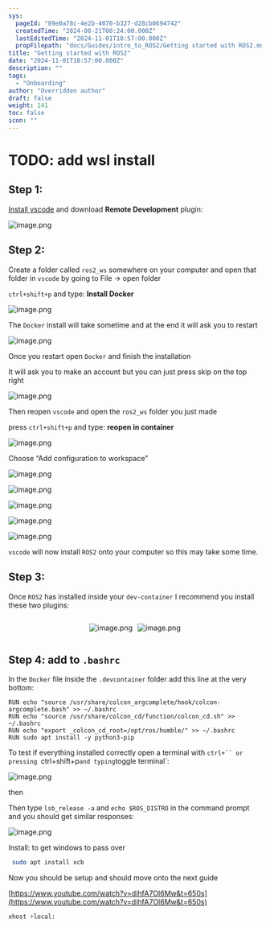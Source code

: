 ```yaml
---
sys:
  pageId: "89e0a78c-4e2b-4070-b327-d28cb0694742"
  createdTime: "2024-08-21T00:24:00.000Z"
  lastEditedTime: "2024-11-01T18:57:00.000Z"
  propFilepath: "docs/Guides/intro_to_ROS2/Getting started with ROS2.md"
title: "Getting started with ROS2"
date: "2024-11-01T18:57:00.000Z"
description: ""
tags:
  - "Onboarding"
author: "Overridden author"
draft: false
weight: 141
toc: false
icon: ""
---
```


# TODO: add wsl install

## Step 1:

[Install vscode](https://code.visualstudio.com/download) and download **Remote Development** plugin:

![image.png](https://prod-files-secure.s3.us-west-2.amazonaws.com/d518164a-d88e-44d1-a4ee-3adb3bd8bce0/efb52993-1881-4a40-b95e-6f020334f022/image.png?X-Amz-Algorithm=AWS4-HMAC-SHA256&X-Amz-Content-Sha256=UNSIGNED-PAYLOAD&X-Amz-Credential=ASIAZI2LB4667UDZE3VO%2F20250331%2Fus-west-2%2Fs3%2Faws4_request&X-Amz-Date=20250331T140838Z&X-Amz-Expires=3600&X-Amz-Security-Token=IQoJb3JpZ2luX2VjED0aCXVzLXdlc3QtMiJIMEYCIQD71DDUdOZs%2BImv%2FSXi8c7YZMTc1ALcTf%2FnrRmxnixL6QIhAPMrIoheVv9386coGZRf3mN3hBdgtbs%2FkZL6y786cxUKKogECKb%2F%2F%2F%2F%2F%2F%2F%2F%2F%2FwEQABoMNjM3NDIzMTgzODA1Igxv0M3L0x2TqtkI0vkq3ANX4rIsd%2B4x2LlhPzMqnG0MK17R9Fq23NdoSYQYOv%2B7zrAwzuUX7ixVukejmDcQKoXJxnfYo3RWMV1%2FFQ3%2FAfljDPvNVcW%2BsECxKhyL5aFdqNJojcAq2zih0mdzIS8LrrgtsyNguri%2FtJPmcz0mOIYCsIH%2BOf%2FQqaTWol1KFNCm1W5vsmEeipd1mYlj4Y5GrAXFjgfrtfuOlOYQQFNojt5YF%2FXCqFYjLXjxgggQStw4jLofuEwMpz%2FNtMHlSz3RbfMZx7MrwPPlFw1ZfXeOkkIFxX2hYd4L7D2Uz07Az5nFoRYe4OEaBLCCxDUSWLXWEs6KvrdSTzQHJPEGl86eX0%2FV9NiisbsT4Q8%2F5Qjc4EHUdDqbAogFLPICmPL2VC0hed5f2Gbvtl4Q%2FAuHr3HkZI5Ood3WeZTaM49QclMxuHH4MNmKwn0k6IsZiFv5%2FgfIVRWbFsosawfNjOa9%2FF%2FDlwTWAhCTDloYeS4T7SqKh5b8se0FMYxOrojjhkCfxXssLRaaUKrZybs9i4pa0UfCJo6bGftiWt2AwJLTKGZWitSHD0uXQIiap9OT45bMLRibHZPB56ac6%2BHCQc7NOwKvnQ8d28YC7PvT9ahOpqtYGi%2FigvclqLl0gS4EbSp%2BZjD2oaq%2FBjqkAecG6dXahuvpLq5g8fv2U8YSbgMTySVix7PyIfx%2FoXfN3ozeRsajAerLr%2FWEWi35FiErMaf9dVhOPptaS60di%2Fg2S1SG2Z%2FQUqMJa5a%2FW7ZMPNXS0h4RL1SbAT0ux8ByZpKJYt2%2Boj%2FW83tfjeXj4X3tu5nKDNDaWdq9h21qG5mRNdCVkKKkIGXteJ%2BdUjsJ6d6hLcu89kKga5JoHoLb9CfmdxXd&X-Amz-Signature=90dcf28988aadd8ab1ccded5638bc7365207506de2bc087783fdeb130268a2c1&X-Amz-SignedHeaders=host&x-id=GetObject)

## Step 2:

Create a folder called `ros2_ws` somewhere on your computer and open that folder in `vscode` by going to File → open folder 

`ctrl+shift+p` and type: **Install Docker**

![image.png](https://prod-files-secure.s3.us-west-2.amazonaws.com/d518164a-d88e-44d1-a4ee-3adb3bd8bce0/2269dc0e-1cd5-47ff-bceb-c04ad9b2eab0/image.png?X-Amz-Algorithm=AWS4-HMAC-SHA256&X-Amz-Content-Sha256=UNSIGNED-PAYLOAD&X-Amz-Credential=ASIAZI2LB4667UDZE3VO%2F20250331%2Fus-west-2%2Fs3%2Faws4_request&X-Amz-Date=20250331T140838Z&X-Amz-Expires=3600&X-Amz-Security-Token=IQoJb3JpZ2luX2VjED0aCXVzLXdlc3QtMiJIMEYCIQD71DDUdOZs%2BImv%2FSXi8c7YZMTc1ALcTf%2FnrRmxnixL6QIhAPMrIoheVv9386coGZRf3mN3hBdgtbs%2FkZL6y786cxUKKogECKb%2F%2F%2F%2F%2F%2F%2F%2F%2F%2FwEQABoMNjM3NDIzMTgzODA1Igxv0M3L0x2TqtkI0vkq3ANX4rIsd%2B4x2LlhPzMqnG0MK17R9Fq23NdoSYQYOv%2B7zrAwzuUX7ixVukejmDcQKoXJxnfYo3RWMV1%2FFQ3%2FAfljDPvNVcW%2BsECxKhyL5aFdqNJojcAq2zih0mdzIS8LrrgtsyNguri%2FtJPmcz0mOIYCsIH%2BOf%2FQqaTWol1KFNCm1W5vsmEeipd1mYlj4Y5GrAXFjgfrtfuOlOYQQFNojt5YF%2FXCqFYjLXjxgggQStw4jLofuEwMpz%2FNtMHlSz3RbfMZx7MrwPPlFw1ZfXeOkkIFxX2hYd4L7D2Uz07Az5nFoRYe4OEaBLCCxDUSWLXWEs6KvrdSTzQHJPEGl86eX0%2FV9NiisbsT4Q8%2F5Qjc4EHUdDqbAogFLPICmPL2VC0hed5f2Gbvtl4Q%2FAuHr3HkZI5Ood3WeZTaM49QclMxuHH4MNmKwn0k6IsZiFv5%2FgfIVRWbFsosawfNjOa9%2FF%2FDlwTWAhCTDloYeS4T7SqKh5b8se0FMYxOrojjhkCfxXssLRaaUKrZybs9i4pa0UfCJo6bGftiWt2AwJLTKGZWitSHD0uXQIiap9OT45bMLRibHZPB56ac6%2BHCQc7NOwKvnQ8d28YC7PvT9ahOpqtYGi%2FigvclqLl0gS4EbSp%2BZjD2oaq%2FBjqkAecG6dXahuvpLq5g8fv2U8YSbgMTySVix7PyIfx%2FoXfN3ozeRsajAerLr%2FWEWi35FiErMaf9dVhOPptaS60di%2Fg2S1SG2Z%2FQUqMJa5a%2FW7ZMPNXS0h4RL1SbAT0ux8ByZpKJYt2%2Boj%2FW83tfjeXj4X3tu5nKDNDaWdq9h21qG5mRNdCVkKKkIGXteJ%2BdUjsJ6d6hLcu89kKga5JoHoLb9CfmdxXd&X-Amz-Signature=e9a27b25032740546f1ca2228a676b7e39dc40faf4fa085347c5e7d94758087d&X-Amz-SignedHeaders=host&x-id=GetObject)

The `Docker` install will take sometime and at the end it will ask you to restart

![image.png](https://prod-files-secure.s3.us-west-2.amazonaws.com/d518164a-d88e-44d1-a4ee-3adb3bd8bce0/ed233f78-be33-4b1f-b89c-9c346c0e961e/image.png?X-Amz-Algorithm=AWS4-HMAC-SHA256&X-Amz-Content-Sha256=UNSIGNED-PAYLOAD&X-Amz-Credential=ASIAZI2LB4667UDZE3VO%2F20250331%2Fus-west-2%2Fs3%2Faws4_request&X-Amz-Date=20250331T140838Z&X-Amz-Expires=3600&X-Amz-Security-Token=IQoJb3JpZ2luX2VjED0aCXVzLXdlc3QtMiJIMEYCIQD71DDUdOZs%2BImv%2FSXi8c7YZMTc1ALcTf%2FnrRmxnixL6QIhAPMrIoheVv9386coGZRf3mN3hBdgtbs%2FkZL6y786cxUKKogECKb%2F%2F%2F%2F%2F%2F%2F%2F%2F%2FwEQABoMNjM3NDIzMTgzODA1Igxv0M3L0x2TqtkI0vkq3ANX4rIsd%2B4x2LlhPzMqnG0MK17R9Fq23NdoSYQYOv%2B7zrAwzuUX7ixVukejmDcQKoXJxnfYo3RWMV1%2FFQ3%2FAfljDPvNVcW%2BsECxKhyL5aFdqNJojcAq2zih0mdzIS8LrrgtsyNguri%2FtJPmcz0mOIYCsIH%2BOf%2FQqaTWol1KFNCm1W5vsmEeipd1mYlj4Y5GrAXFjgfrtfuOlOYQQFNojt5YF%2FXCqFYjLXjxgggQStw4jLofuEwMpz%2FNtMHlSz3RbfMZx7MrwPPlFw1ZfXeOkkIFxX2hYd4L7D2Uz07Az5nFoRYe4OEaBLCCxDUSWLXWEs6KvrdSTzQHJPEGl86eX0%2FV9NiisbsT4Q8%2F5Qjc4EHUdDqbAogFLPICmPL2VC0hed5f2Gbvtl4Q%2FAuHr3HkZI5Ood3WeZTaM49QclMxuHH4MNmKwn0k6IsZiFv5%2FgfIVRWbFsosawfNjOa9%2FF%2FDlwTWAhCTDloYeS4T7SqKh5b8se0FMYxOrojjhkCfxXssLRaaUKrZybs9i4pa0UfCJo6bGftiWt2AwJLTKGZWitSHD0uXQIiap9OT45bMLRibHZPB56ac6%2BHCQc7NOwKvnQ8d28YC7PvT9ahOpqtYGi%2FigvclqLl0gS4EbSp%2BZjD2oaq%2FBjqkAecG6dXahuvpLq5g8fv2U8YSbgMTySVix7PyIfx%2FoXfN3ozeRsajAerLr%2FWEWi35FiErMaf9dVhOPptaS60di%2Fg2S1SG2Z%2FQUqMJa5a%2FW7ZMPNXS0h4RL1SbAT0ux8ByZpKJYt2%2Boj%2FW83tfjeXj4X3tu5nKDNDaWdq9h21qG5mRNdCVkKKkIGXteJ%2BdUjsJ6d6hLcu89kKga5JoHoLb9CfmdxXd&X-Amz-Signature=c6ef02f6b3d7d18871521bd0fb352ac6346b96ecc00dba6f341b3e98a7349d3c&X-Amz-SignedHeaders=host&x-id=GetObject)

Once you restart open `Docker` and finish the installation

It will ask you to make an account but you can just press skip on the top right

![image.png](https://prod-files-secure.s3.us-west-2.amazonaws.com/d518164a-d88e-44d1-a4ee-3adb3bd8bce0/21010ad9-1659-4fd9-9f59-9932a09b2a3d/image.png?X-Amz-Algorithm=AWS4-HMAC-SHA256&X-Amz-Content-Sha256=UNSIGNED-PAYLOAD&X-Amz-Credential=ASIAZI2LB4667UDZE3VO%2F20250331%2Fus-west-2%2Fs3%2Faws4_request&X-Amz-Date=20250331T140838Z&X-Amz-Expires=3600&X-Amz-Security-Token=IQoJb3JpZ2luX2VjED0aCXVzLXdlc3QtMiJIMEYCIQD71DDUdOZs%2BImv%2FSXi8c7YZMTc1ALcTf%2FnrRmxnixL6QIhAPMrIoheVv9386coGZRf3mN3hBdgtbs%2FkZL6y786cxUKKogECKb%2F%2F%2F%2F%2F%2F%2F%2F%2F%2FwEQABoMNjM3NDIzMTgzODA1Igxv0M3L0x2TqtkI0vkq3ANX4rIsd%2B4x2LlhPzMqnG0MK17R9Fq23NdoSYQYOv%2B7zrAwzuUX7ixVukejmDcQKoXJxnfYo3RWMV1%2FFQ3%2FAfljDPvNVcW%2BsECxKhyL5aFdqNJojcAq2zih0mdzIS8LrrgtsyNguri%2FtJPmcz0mOIYCsIH%2BOf%2FQqaTWol1KFNCm1W5vsmEeipd1mYlj4Y5GrAXFjgfrtfuOlOYQQFNojt5YF%2FXCqFYjLXjxgggQStw4jLofuEwMpz%2FNtMHlSz3RbfMZx7MrwPPlFw1ZfXeOkkIFxX2hYd4L7D2Uz07Az5nFoRYe4OEaBLCCxDUSWLXWEs6KvrdSTzQHJPEGl86eX0%2FV9NiisbsT4Q8%2F5Qjc4EHUdDqbAogFLPICmPL2VC0hed5f2Gbvtl4Q%2FAuHr3HkZI5Ood3WeZTaM49QclMxuHH4MNmKwn0k6IsZiFv5%2FgfIVRWbFsosawfNjOa9%2FF%2FDlwTWAhCTDloYeS4T7SqKh5b8se0FMYxOrojjhkCfxXssLRaaUKrZybs9i4pa0UfCJo6bGftiWt2AwJLTKGZWitSHD0uXQIiap9OT45bMLRibHZPB56ac6%2BHCQc7NOwKvnQ8d28YC7PvT9ahOpqtYGi%2FigvclqLl0gS4EbSp%2BZjD2oaq%2FBjqkAecG6dXahuvpLq5g8fv2U8YSbgMTySVix7PyIfx%2FoXfN3ozeRsajAerLr%2FWEWi35FiErMaf9dVhOPptaS60di%2Fg2S1SG2Z%2FQUqMJa5a%2FW7ZMPNXS0h4RL1SbAT0ux8ByZpKJYt2%2Boj%2FW83tfjeXj4X3tu5nKDNDaWdq9h21qG5mRNdCVkKKkIGXteJ%2BdUjsJ6d6hLcu89kKga5JoHoLb9CfmdxXd&X-Amz-Signature=a346c1d9ec85244817b354fac5d9b361cc63994cbe4379067d6e4a38338cc6ce&X-Amz-SignedHeaders=host&x-id=GetObject)

Then reopen `vscode` and open the `ros2_ws` folder you just made

press `ctrl+shift+p` and type: **reopen in container**

![image.png](https://prod-files-secure.s3.us-west-2.amazonaws.com/d518164a-d88e-44d1-a4ee-3adb3bd8bce0/4e93b8c2-41ad-488c-8095-c74205196118/image.png?X-Amz-Algorithm=AWS4-HMAC-SHA256&X-Amz-Content-Sha256=UNSIGNED-PAYLOAD&X-Amz-Credential=ASIAZI2LB4667UDZE3VO%2F20250331%2Fus-west-2%2Fs3%2Faws4_request&X-Amz-Date=20250331T140838Z&X-Amz-Expires=3600&X-Amz-Security-Token=IQoJb3JpZ2luX2VjED0aCXVzLXdlc3QtMiJIMEYCIQD71DDUdOZs%2BImv%2FSXi8c7YZMTc1ALcTf%2FnrRmxnixL6QIhAPMrIoheVv9386coGZRf3mN3hBdgtbs%2FkZL6y786cxUKKogECKb%2F%2F%2F%2F%2F%2F%2F%2F%2F%2FwEQABoMNjM3NDIzMTgzODA1Igxv0M3L0x2TqtkI0vkq3ANX4rIsd%2B4x2LlhPzMqnG0MK17R9Fq23NdoSYQYOv%2B7zrAwzuUX7ixVukejmDcQKoXJxnfYo3RWMV1%2FFQ3%2FAfljDPvNVcW%2BsECxKhyL5aFdqNJojcAq2zih0mdzIS8LrrgtsyNguri%2FtJPmcz0mOIYCsIH%2BOf%2FQqaTWol1KFNCm1W5vsmEeipd1mYlj4Y5GrAXFjgfrtfuOlOYQQFNojt5YF%2FXCqFYjLXjxgggQStw4jLofuEwMpz%2FNtMHlSz3RbfMZx7MrwPPlFw1ZfXeOkkIFxX2hYd4L7D2Uz07Az5nFoRYe4OEaBLCCxDUSWLXWEs6KvrdSTzQHJPEGl86eX0%2FV9NiisbsT4Q8%2F5Qjc4EHUdDqbAogFLPICmPL2VC0hed5f2Gbvtl4Q%2FAuHr3HkZI5Ood3WeZTaM49QclMxuHH4MNmKwn0k6IsZiFv5%2FgfIVRWbFsosawfNjOa9%2FF%2FDlwTWAhCTDloYeS4T7SqKh5b8se0FMYxOrojjhkCfxXssLRaaUKrZybs9i4pa0UfCJo6bGftiWt2AwJLTKGZWitSHD0uXQIiap9OT45bMLRibHZPB56ac6%2BHCQc7NOwKvnQ8d28YC7PvT9ahOpqtYGi%2FigvclqLl0gS4EbSp%2BZjD2oaq%2FBjqkAecG6dXahuvpLq5g8fv2U8YSbgMTySVix7PyIfx%2FoXfN3ozeRsajAerLr%2FWEWi35FiErMaf9dVhOPptaS60di%2Fg2S1SG2Z%2FQUqMJa5a%2FW7ZMPNXS0h4RL1SbAT0ux8ByZpKJYt2%2Boj%2FW83tfjeXj4X3tu5nKDNDaWdq9h21qG5mRNdCVkKKkIGXteJ%2BdUjsJ6d6hLcu89kKga5JoHoLb9CfmdxXd&X-Amz-Signature=ce4c462bce25d295d87913da32570c29fdcfe296c04db07d962266426d1da719&X-Amz-SignedHeaders=host&x-id=GetObject)

Choose “Add configuration to workspace”

![image.png](https://prod-files-secure.s3.us-west-2.amazonaws.com/d518164a-d88e-44d1-a4ee-3adb3bd8bce0/9560b282-5060-4989-ba37-97e7b2c22476/image.png?X-Amz-Algorithm=AWS4-HMAC-SHA256&X-Amz-Content-Sha256=UNSIGNED-PAYLOAD&X-Amz-Credential=ASIAZI2LB4667UDZE3VO%2F20250331%2Fus-west-2%2Fs3%2Faws4_request&X-Amz-Date=20250331T140838Z&X-Amz-Expires=3600&X-Amz-Security-Token=IQoJb3JpZ2luX2VjED0aCXVzLXdlc3QtMiJIMEYCIQD71DDUdOZs%2BImv%2FSXi8c7YZMTc1ALcTf%2FnrRmxnixL6QIhAPMrIoheVv9386coGZRf3mN3hBdgtbs%2FkZL6y786cxUKKogECKb%2F%2F%2F%2F%2F%2F%2F%2F%2F%2FwEQABoMNjM3NDIzMTgzODA1Igxv0M3L0x2TqtkI0vkq3ANX4rIsd%2B4x2LlhPzMqnG0MK17R9Fq23NdoSYQYOv%2B7zrAwzuUX7ixVukejmDcQKoXJxnfYo3RWMV1%2FFQ3%2FAfljDPvNVcW%2BsECxKhyL5aFdqNJojcAq2zih0mdzIS8LrrgtsyNguri%2FtJPmcz0mOIYCsIH%2BOf%2FQqaTWol1KFNCm1W5vsmEeipd1mYlj4Y5GrAXFjgfrtfuOlOYQQFNojt5YF%2FXCqFYjLXjxgggQStw4jLofuEwMpz%2FNtMHlSz3RbfMZx7MrwPPlFw1ZfXeOkkIFxX2hYd4L7D2Uz07Az5nFoRYe4OEaBLCCxDUSWLXWEs6KvrdSTzQHJPEGl86eX0%2FV9NiisbsT4Q8%2F5Qjc4EHUdDqbAogFLPICmPL2VC0hed5f2Gbvtl4Q%2FAuHr3HkZI5Ood3WeZTaM49QclMxuHH4MNmKwn0k6IsZiFv5%2FgfIVRWbFsosawfNjOa9%2FF%2FDlwTWAhCTDloYeS4T7SqKh5b8se0FMYxOrojjhkCfxXssLRaaUKrZybs9i4pa0UfCJo6bGftiWt2AwJLTKGZWitSHD0uXQIiap9OT45bMLRibHZPB56ac6%2BHCQc7NOwKvnQ8d28YC7PvT9ahOpqtYGi%2FigvclqLl0gS4EbSp%2BZjD2oaq%2FBjqkAecG6dXahuvpLq5g8fv2U8YSbgMTySVix7PyIfx%2FoXfN3ozeRsajAerLr%2FWEWi35FiErMaf9dVhOPptaS60di%2Fg2S1SG2Z%2FQUqMJa5a%2FW7ZMPNXS0h4RL1SbAT0ux8ByZpKJYt2%2Boj%2FW83tfjeXj4X3tu5nKDNDaWdq9h21qG5mRNdCVkKKkIGXteJ%2BdUjsJ6d6hLcu89kKga5JoHoLb9CfmdxXd&X-Amz-Signature=05e1bb4971f918810ddc825bdf536beeba4bb0f66289467f1f65d9b42a8bb9dc&X-Amz-SignedHeaders=host&x-id=GetObject)

![image.png](https://prod-files-secure.s3.us-west-2.amazonaws.com/d518164a-d88e-44d1-a4ee-3adb3bd8bce0/2ee63f81-886b-48e8-a553-dc6e5eac99e4/image.png?X-Amz-Algorithm=AWS4-HMAC-SHA256&X-Amz-Content-Sha256=UNSIGNED-PAYLOAD&X-Amz-Credential=ASIAZI2LB4667UDZE3VO%2F20250331%2Fus-west-2%2Fs3%2Faws4_request&X-Amz-Date=20250331T140838Z&X-Amz-Expires=3600&X-Amz-Security-Token=IQoJb3JpZ2luX2VjED0aCXVzLXdlc3QtMiJIMEYCIQD71DDUdOZs%2BImv%2FSXi8c7YZMTc1ALcTf%2FnrRmxnixL6QIhAPMrIoheVv9386coGZRf3mN3hBdgtbs%2FkZL6y786cxUKKogECKb%2F%2F%2F%2F%2F%2F%2F%2F%2F%2FwEQABoMNjM3NDIzMTgzODA1Igxv0M3L0x2TqtkI0vkq3ANX4rIsd%2B4x2LlhPzMqnG0MK17R9Fq23NdoSYQYOv%2B7zrAwzuUX7ixVukejmDcQKoXJxnfYo3RWMV1%2FFQ3%2FAfljDPvNVcW%2BsECxKhyL5aFdqNJojcAq2zih0mdzIS8LrrgtsyNguri%2FtJPmcz0mOIYCsIH%2BOf%2FQqaTWol1KFNCm1W5vsmEeipd1mYlj4Y5GrAXFjgfrtfuOlOYQQFNojt5YF%2FXCqFYjLXjxgggQStw4jLofuEwMpz%2FNtMHlSz3RbfMZx7MrwPPlFw1ZfXeOkkIFxX2hYd4L7D2Uz07Az5nFoRYe4OEaBLCCxDUSWLXWEs6KvrdSTzQHJPEGl86eX0%2FV9NiisbsT4Q8%2F5Qjc4EHUdDqbAogFLPICmPL2VC0hed5f2Gbvtl4Q%2FAuHr3HkZI5Ood3WeZTaM49QclMxuHH4MNmKwn0k6IsZiFv5%2FgfIVRWbFsosawfNjOa9%2FF%2FDlwTWAhCTDloYeS4T7SqKh5b8se0FMYxOrojjhkCfxXssLRaaUKrZybs9i4pa0UfCJo6bGftiWt2AwJLTKGZWitSHD0uXQIiap9OT45bMLRibHZPB56ac6%2BHCQc7NOwKvnQ8d28YC7PvT9ahOpqtYGi%2FigvclqLl0gS4EbSp%2BZjD2oaq%2FBjqkAecG6dXahuvpLq5g8fv2U8YSbgMTySVix7PyIfx%2FoXfN3ozeRsajAerLr%2FWEWi35FiErMaf9dVhOPptaS60di%2Fg2S1SG2Z%2FQUqMJa5a%2FW7ZMPNXS0h4RL1SbAT0ux8ByZpKJYt2%2Boj%2FW83tfjeXj4X3tu5nKDNDaWdq9h21qG5mRNdCVkKKkIGXteJ%2BdUjsJ6d6hLcu89kKga5JoHoLb9CfmdxXd&X-Amz-Signature=91dc5801f12b2688fa98c42b2d4207cd8fd74dba310039978e515d8cac03c321&X-Amz-SignedHeaders=host&x-id=GetObject)

![image.png](https://prod-files-secure.s3.us-west-2.amazonaws.com/d518164a-d88e-44d1-a4ee-3adb3bd8bce0/ae1580b2-b048-407e-aed9-b584224a7a04/image.png?X-Amz-Algorithm=AWS4-HMAC-SHA256&X-Amz-Content-Sha256=UNSIGNED-PAYLOAD&X-Amz-Credential=ASIAZI2LB4667UDZE3VO%2F20250331%2Fus-west-2%2Fs3%2Faws4_request&X-Amz-Date=20250331T140838Z&X-Amz-Expires=3600&X-Amz-Security-Token=IQoJb3JpZ2luX2VjED0aCXVzLXdlc3QtMiJIMEYCIQD71DDUdOZs%2BImv%2FSXi8c7YZMTc1ALcTf%2FnrRmxnixL6QIhAPMrIoheVv9386coGZRf3mN3hBdgtbs%2FkZL6y786cxUKKogECKb%2F%2F%2F%2F%2F%2F%2F%2F%2F%2FwEQABoMNjM3NDIzMTgzODA1Igxv0M3L0x2TqtkI0vkq3ANX4rIsd%2B4x2LlhPzMqnG0MK17R9Fq23NdoSYQYOv%2B7zrAwzuUX7ixVukejmDcQKoXJxnfYo3RWMV1%2FFQ3%2FAfljDPvNVcW%2BsECxKhyL5aFdqNJojcAq2zih0mdzIS8LrrgtsyNguri%2FtJPmcz0mOIYCsIH%2BOf%2FQqaTWol1KFNCm1W5vsmEeipd1mYlj4Y5GrAXFjgfrtfuOlOYQQFNojt5YF%2FXCqFYjLXjxgggQStw4jLofuEwMpz%2FNtMHlSz3RbfMZx7MrwPPlFw1ZfXeOkkIFxX2hYd4L7D2Uz07Az5nFoRYe4OEaBLCCxDUSWLXWEs6KvrdSTzQHJPEGl86eX0%2FV9NiisbsT4Q8%2F5Qjc4EHUdDqbAogFLPICmPL2VC0hed5f2Gbvtl4Q%2FAuHr3HkZI5Ood3WeZTaM49QclMxuHH4MNmKwn0k6IsZiFv5%2FgfIVRWbFsosawfNjOa9%2FF%2FDlwTWAhCTDloYeS4T7SqKh5b8se0FMYxOrojjhkCfxXssLRaaUKrZybs9i4pa0UfCJo6bGftiWt2AwJLTKGZWitSHD0uXQIiap9OT45bMLRibHZPB56ac6%2BHCQc7NOwKvnQ8d28YC7PvT9ahOpqtYGi%2FigvclqLl0gS4EbSp%2BZjD2oaq%2FBjqkAecG6dXahuvpLq5g8fv2U8YSbgMTySVix7PyIfx%2FoXfN3ozeRsajAerLr%2FWEWi35FiErMaf9dVhOPptaS60di%2Fg2S1SG2Z%2FQUqMJa5a%2FW7ZMPNXS0h4RL1SbAT0ux8ByZpKJYt2%2Boj%2FW83tfjeXj4X3tu5nKDNDaWdq9h21qG5mRNdCVkKKkIGXteJ%2BdUjsJ6d6hLcu89kKga5JoHoLb9CfmdxXd&X-Amz-Signature=9cb719615922a2df7abcedbb9cbcfec86b25042b01bc99789cd66e29275060af&X-Amz-SignedHeaders=host&x-id=GetObject)

![image.png](https://prod-files-secure.s3.us-west-2.amazonaws.com/d518164a-d88e-44d1-a4ee-3adb3bd8bce0/53255b28-f75e-430f-b9e3-c0ac8577e42b/image.png?X-Amz-Algorithm=AWS4-HMAC-SHA256&X-Amz-Content-Sha256=UNSIGNED-PAYLOAD&X-Amz-Credential=ASIAZI2LB4667UDZE3VO%2F20250331%2Fus-west-2%2Fs3%2Faws4_request&X-Amz-Date=20250331T140838Z&X-Amz-Expires=3600&X-Amz-Security-Token=IQoJb3JpZ2luX2VjED0aCXVzLXdlc3QtMiJIMEYCIQD71DDUdOZs%2BImv%2FSXi8c7YZMTc1ALcTf%2FnrRmxnixL6QIhAPMrIoheVv9386coGZRf3mN3hBdgtbs%2FkZL6y786cxUKKogECKb%2F%2F%2F%2F%2F%2F%2F%2F%2F%2FwEQABoMNjM3NDIzMTgzODA1Igxv0M3L0x2TqtkI0vkq3ANX4rIsd%2B4x2LlhPzMqnG0MK17R9Fq23NdoSYQYOv%2B7zrAwzuUX7ixVukejmDcQKoXJxnfYo3RWMV1%2FFQ3%2FAfljDPvNVcW%2BsECxKhyL5aFdqNJojcAq2zih0mdzIS8LrrgtsyNguri%2FtJPmcz0mOIYCsIH%2BOf%2FQqaTWol1KFNCm1W5vsmEeipd1mYlj4Y5GrAXFjgfrtfuOlOYQQFNojt5YF%2FXCqFYjLXjxgggQStw4jLofuEwMpz%2FNtMHlSz3RbfMZx7MrwPPlFw1ZfXeOkkIFxX2hYd4L7D2Uz07Az5nFoRYe4OEaBLCCxDUSWLXWEs6KvrdSTzQHJPEGl86eX0%2FV9NiisbsT4Q8%2F5Qjc4EHUdDqbAogFLPICmPL2VC0hed5f2Gbvtl4Q%2FAuHr3HkZI5Ood3WeZTaM49QclMxuHH4MNmKwn0k6IsZiFv5%2FgfIVRWbFsosawfNjOa9%2FF%2FDlwTWAhCTDloYeS4T7SqKh5b8se0FMYxOrojjhkCfxXssLRaaUKrZybs9i4pa0UfCJo6bGftiWt2AwJLTKGZWitSHD0uXQIiap9OT45bMLRibHZPB56ac6%2BHCQc7NOwKvnQ8d28YC7PvT9ahOpqtYGi%2FigvclqLl0gS4EbSp%2BZjD2oaq%2FBjqkAecG6dXahuvpLq5g8fv2U8YSbgMTySVix7PyIfx%2FoXfN3ozeRsajAerLr%2FWEWi35FiErMaf9dVhOPptaS60di%2Fg2S1SG2Z%2FQUqMJa5a%2FW7ZMPNXS0h4RL1SbAT0ux8ByZpKJYt2%2Boj%2FW83tfjeXj4X3tu5nKDNDaWdq9h21qG5mRNdCVkKKkIGXteJ%2BdUjsJ6d6hLcu89kKga5JoHoLb9CfmdxXd&X-Amz-Signature=4427653d22a9296a2eb321df91542d980ab8d0c15532c1a2d6d8edd4a2b70673&X-Amz-SignedHeaders=host&x-id=GetObject)

![image.png](https://prod-files-secure.s3.us-west-2.amazonaws.com/d518164a-d88e-44d1-a4ee-3adb3bd8bce0/7c562767-5af9-4ffb-97d1-327bcdf4ee00/image.png?X-Amz-Algorithm=AWS4-HMAC-SHA256&X-Amz-Content-Sha256=UNSIGNED-PAYLOAD&X-Amz-Credential=ASIAZI2LB4667UDZE3VO%2F20250331%2Fus-west-2%2Fs3%2Faws4_request&X-Amz-Date=20250331T140838Z&X-Amz-Expires=3600&X-Amz-Security-Token=IQoJb3JpZ2luX2VjED0aCXVzLXdlc3QtMiJIMEYCIQD71DDUdOZs%2BImv%2FSXi8c7YZMTc1ALcTf%2FnrRmxnixL6QIhAPMrIoheVv9386coGZRf3mN3hBdgtbs%2FkZL6y786cxUKKogECKb%2F%2F%2F%2F%2F%2F%2F%2F%2F%2FwEQABoMNjM3NDIzMTgzODA1Igxv0M3L0x2TqtkI0vkq3ANX4rIsd%2B4x2LlhPzMqnG0MK17R9Fq23NdoSYQYOv%2B7zrAwzuUX7ixVukejmDcQKoXJxnfYo3RWMV1%2FFQ3%2FAfljDPvNVcW%2BsECxKhyL5aFdqNJojcAq2zih0mdzIS8LrrgtsyNguri%2FtJPmcz0mOIYCsIH%2BOf%2FQqaTWol1KFNCm1W5vsmEeipd1mYlj4Y5GrAXFjgfrtfuOlOYQQFNojt5YF%2FXCqFYjLXjxgggQStw4jLofuEwMpz%2FNtMHlSz3RbfMZx7MrwPPlFw1ZfXeOkkIFxX2hYd4L7D2Uz07Az5nFoRYe4OEaBLCCxDUSWLXWEs6KvrdSTzQHJPEGl86eX0%2FV9NiisbsT4Q8%2F5Qjc4EHUdDqbAogFLPICmPL2VC0hed5f2Gbvtl4Q%2FAuHr3HkZI5Ood3WeZTaM49QclMxuHH4MNmKwn0k6IsZiFv5%2FgfIVRWbFsosawfNjOa9%2FF%2FDlwTWAhCTDloYeS4T7SqKh5b8se0FMYxOrojjhkCfxXssLRaaUKrZybs9i4pa0UfCJo6bGftiWt2AwJLTKGZWitSHD0uXQIiap9OT45bMLRibHZPB56ac6%2BHCQc7NOwKvnQ8d28YC7PvT9ahOpqtYGi%2FigvclqLl0gS4EbSp%2BZjD2oaq%2FBjqkAecG6dXahuvpLq5g8fv2U8YSbgMTySVix7PyIfx%2FoXfN3ozeRsajAerLr%2FWEWi35FiErMaf9dVhOPptaS60di%2Fg2S1SG2Z%2FQUqMJa5a%2FW7ZMPNXS0h4RL1SbAT0ux8ByZpKJYt2%2Boj%2FW83tfjeXj4X3tu5nKDNDaWdq9h21qG5mRNdCVkKKkIGXteJ%2BdUjsJ6d6hLcu89kKga5JoHoLb9CfmdxXd&X-Amz-Signature=9c5439e7e959e0e9da17002f4117fe0b3d13cd2b3b92dc5ecf6a28692f1cc7f6&X-Amz-SignedHeaders=host&x-id=GetObject)

`vscode` will now install `ROS2` onto your computer so this may take some time.

## Step 3:

Once `ROS2` has installed inside your `dev-container` I recommend you install these two plugins:

<div style="display: flex;flex-direction: row; column-gap:10px; max-width: 630px;justify-content: center;">
<div>

![image.png](https://prod-files-secure.s3.us-west-2.amazonaws.com/d518164a-d88e-44d1-a4ee-3adb3bd8bce0/3fc3d550-5a54-4ba1-ba6b-faa01cdb7369/image.png?X-Amz-Algorithm=AWS4-HMAC-SHA256&X-Amz-Content-Sha256=UNSIGNED-PAYLOAD&X-Amz-Credential=ASIAZI2LB4665CGOZ7NW%2F20250331%2Fus-west-2%2Fs3%2Faws4_request&X-Amz-Date=20250331T140842Z&X-Amz-Expires=3600&X-Amz-Security-Token=IQoJb3JpZ2luX2VjED0aCXVzLXdlc3QtMiJHMEUCIQD2q4ewWYBc9DnhXJICqqlVTr5XTjAlKXYFiYB8BU5dDgIgLLGolYLhvFu2mHdp8vlfN71NVIYszszQifAhKzofu%2BEqiAQIpv%2F%2F%2F%2F%2F%2F%2F%2F%2F%2FARAAGgw2Mzc0MjMxODM4MDUiDFvQ6XrCWppJ0AoZISrcA0lIbmjZtYrOlf1Tb6K1YU5uuAWJjJaX%2FU3EPfr%2F8eqB0Rh1RX6M2mR%2F0QBXgo%2FXM4o7YkyCveSHeehBl3sowDXhNUlnkpJlE38vOc9opY%2BIFrLZci97AloF4BMkVtTQRo3zMHcIhHuInX6GIf8710SsSQdfMMvgFZ0SL38FnqJGhuQkkqkHTSmDnu5x%2FyjOaHo1NN8PV%2B4j6I8oo6YAcfQpkyzolLag8c4LANrLUdmxBFXP8mNru0u8uz8aHy4AvVZxiNJKCRGjTJ1ssyfvLbUWGAo3HHKuau%2BLhGYjBCe3QbDq1z46GtcWiTiigvksX6ZoO5aUmqmT3zEE2ymtehUle5Q7EsNy17DDD4Xm%2FPWIwywaTTRQksKGUrO39u7MG%2Bh%2FRYJl87al89%2BaT2jy%2FFwToyECVWMudL0e%2BWRnF1uEHLRki5kHs%2FxqeXQpcgIcWtSvCqAMk6i2KOQLMsN0pr%2FBcNOZPSokBnEGyn%2BDDQgeGo7aK3eyUKVYD7yy4dO5g9cpKsQiCpUM5nmytZZcJGF6nN6mivg0xnfpysF1s2uYnhXWSkTSNt3S9F08bm%2FGvfxKj%2Fm0N%2Bfm61ROVFc9bXx4fo4a27g7DCqznj3NbRPixS2laUCmAe2738alMPOiqr8GOqUBGlQVBZ1CjuVDestYjsn2oHJD4SQmJjCLr2kmZ8NTtB2Y%2BJGouv1T3rZomPLleURl78uotSIwHedGkKPScZ1YpvON0PTa632fg8xzPyuf9jOnk0YlevtCXm%2BJ3nrmftnnNZbVLIKKmX%2BEJ6Rg8PQe5%2F%2F5qaSx8Ji8ksP4UgnoZFN6YnQ0qVWVS1Y1JzP0XOsHbnBXhoP04jG6WQ3FXhyX0oxlvc5Z&X-Amz-Signature=71f403da85e86ef1e66db6c8314b66fbff1cf62bc0d965e61fe09a68e4dff567&X-Amz-SignedHeaders=host&x-id=GetObject)

</div>
<div>

![image.png](https://prod-files-secure.s3.us-west-2.amazonaws.com/d518164a-d88e-44d1-a4ee-3adb3bd8bce0/d994cc66-13c2-4093-a5a3-f84cf4601a82/image.png?X-Amz-Algorithm=AWS4-HMAC-SHA256&X-Amz-Content-Sha256=UNSIGNED-PAYLOAD&X-Amz-Credential=ASIAZI2LB46625DC2WAG%2F20250331%2Fus-west-2%2Fs3%2Faws4_request&X-Amz-Date=20250331T140842Z&X-Amz-Expires=3600&X-Amz-Security-Token=IQoJb3JpZ2luX2VjED0aCXVzLXdlc3QtMiJHMEUCIDEUH9mMRjBVYsUmytlI1WVD1b9HleUe0OROauEZiDd2AiEA45%2F9%2FMZVfr9YXvZSEhl6z0gdpfm7oMgNJFM%2BmKS%2BfmUqiAQIpv%2F%2F%2F%2F%2F%2F%2F%2F%2F%2FARAAGgw2Mzc0MjMxODM4MDUiDPT7ickG0fTMjc0zTCrcA7RdGSf6ZYj8o1%2BxlpIiqaoV7jzkZO7mBXH2DOV2Pr9k0b5SX1XOeNAaj%2BZpudK7m1qWi5v%2BTBzO2k2FsZBAlMX7NYdnwV7Vbt9aA1GnCDedjNZBw4WMsS72ckmz%2FcK7t7oscScFsdxNGGaJkaw0YpXDCtA5h%2BUeP1LrzkLfh9CRcAcbFPuO3X82MWvcVV8X61zLgGvntGFp1q7%2ByMXmqGHmDbtfJyEud7hv2V53O3JETJ85gk14If9ajY0BoGEeGJUh08f1ahBhgA6bfXEvnyBCWu11fa8G774jQZlGrNVWCDrMSBuzjmeLtFi7Xfu30qYc%2FYUOL%2BBjjPlimpTmQu6Y0DdT4914p3sHEloxkTUzp%2F6lZCGnmqmS5lrUpeWPYcTjfAaWKaYfy%2BpXHxcTGCLAHHaN9%2ByqNC3UNfvsEAQ5QJTktooPT6CYJX1OcafUGTuy%2FWS5nF%2BlbttbDTNpgQAKrtunyWI4R1ftIyAonLYfVQo5bzNntbERtqNBkfksW%2FbvazvcMfOelpPMRZy0ZChVxxJ8zv6Xp65ciECFcIKYueqR0tr%2FuX3Eceu1j3l1MKOZTYuTowVokDbuVxEc9MHvaZ%2F34cRZ47ZG%2B2pSH0g1UCqWPW2lBHYms0u6MPahqr8GOqUBX1avPhLN4ZXFLZeu%2B5gftOmN96y8dSxsQuvejbPpNtQsUkbxH8qJS64D1XYkQO8phA%2BABA2cNG8LytXHUT9YRDa4c5weup8nT8%2F9TKDA3TDbY1AEKQLyWWMCRp%2BJ7YURq%2Bkh7eDf7Nkjr9U4Gi73yiEqfcTi6kLoZ%2BV%2B9410GVRrvLuYFU64s0ogyO8cCWYAKkquKCJc3NhfejEGUJlyqRO7gaDw&X-Amz-Signature=5dc02fe43d45162804f28a79baace14085a5d366408840980024e6f81e9a28fa&X-Amz-SignedHeaders=host&x-id=GetObject)

</div>
</div>

## Step 4: add to `.bashrc`

In the `Docker` file inside the `.devcontainer` folder add this line at the very bottom: 

```docker
RUN echo "source /usr/share/colcon_argcomplete/hook/colcon-argcomplete.bash" >> ~/.bashrc
RUN echo "source /usr/share/colcon_cd/function/colcon_cd.sh" >> ~/.bashrc
RUN echo "export _colcon_cd_root=/opt/ros/humble/" >> ~/.bashrc
RUN sudo apt install -y python3-pip 
```

To test if everything installed correctly open a terminal with `ctrl+`` or pressing `ctrl+shift+p` and typing `toggle terminal`:

![image.png](https://prod-files-secure.s3.us-west-2.amazonaws.com/d518164a-d88e-44d1-a4ee-3adb3bd8bce0/6a4943d8-b04e-4c02-9a58-775f3384d1a5/image.png?X-Amz-Algorithm=AWS4-HMAC-SHA256&X-Amz-Content-Sha256=UNSIGNED-PAYLOAD&X-Amz-Credential=ASIAZI2LB4667UDZE3VO%2F20250331%2Fus-west-2%2Fs3%2Faws4_request&X-Amz-Date=20250331T140838Z&X-Amz-Expires=3600&X-Amz-Security-Token=IQoJb3JpZ2luX2VjED0aCXVzLXdlc3QtMiJIMEYCIQD71DDUdOZs%2BImv%2FSXi8c7YZMTc1ALcTf%2FnrRmxnixL6QIhAPMrIoheVv9386coGZRf3mN3hBdgtbs%2FkZL6y786cxUKKogECKb%2F%2F%2F%2F%2F%2F%2F%2F%2F%2FwEQABoMNjM3NDIzMTgzODA1Igxv0M3L0x2TqtkI0vkq3ANX4rIsd%2B4x2LlhPzMqnG0MK17R9Fq23NdoSYQYOv%2B7zrAwzuUX7ixVukejmDcQKoXJxnfYo3RWMV1%2FFQ3%2FAfljDPvNVcW%2BsECxKhyL5aFdqNJojcAq2zih0mdzIS8LrrgtsyNguri%2FtJPmcz0mOIYCsIH%2BOf%2FQqaTWol1KFNCm1W5vsmEeipd1mYlj4Y5GrAXFjgfrtfuOlOYQQFNojt5YF%2FXCqFYjLXjxgggQStw4jLofuEwMpz%2FNtMHlSz3RbfMZx7MrwPPlFw1ZfXeOkkIFxX2hYd4L7D2Uz07Az5nFoRYe4OEaBLCCxDUSWLXWEs6KvrdSTzQHJPEGl86eX0%2FV9NiisbsT4Q8%2F5Qjc4EHUdDqbAogFLPICmPL2VC0hed5f2Gbvtl4Q%2FAuHr3HkZI5Ood3WeZTaM49QclMxuHH4MNmKwn0k6IsZiFv5%2FgfIVRWbFsosawfNjOa9%2FF%2FDlwTWAhCTDloYeS4T7SqKh5b8se0FMYxOrojjhkCfxXssLRaaUKrZybs9i4pa0UfCJo6bGftiWt2AwJLTKGZWitSHD0uXQIiap9OT45bMLRibHZPB56ac6%2BHCQc7NOwKvnQ8d28YC7PvT9ahOpqtYGi%2FigvclqLl0gS4EbSp%2BZjD2oaq%2FBjqkAecG6dXahuvpLq5g8fv2U8YSbgMTySVix7PyIfx%2FoXfN3ozeRsajAerLr%2FWEWi35FiErMaf9dVhOPptaS60di%2Fg2S1SG2Z%2FQUqMJa5a%2FW7ZMPNXS0h4RL1SbAT0ux8ByZpKJYt2%2Boj%2FW83tfjeXj4X3tu5nKDNDaWdq9h21qG5mRNdCVkKKkIGXteJ%2BdUjsJ6d6hLcu89kKga5JoHoLb9CfmdxXd&X-Amz-Signature=84c325e3acedef5b1af1c5f5efd8d3eefbc7568da4b6fb9db72f1057b92d13bf&X-Amz-SignedHeaders=host&x-id=GetObject)

then 

Then type `lsb_release -a` and `echo $ROS_DISTRO` in the command prompt and you should get similar responses:

![image.png](https://prod-files-secure.s3.us-west-2.amazonaws.com/d518164a-d88e-44d1-a4ee-3adb3bd8bce0/3e635dec-a805-4e85-8b9e-d000e5b71a4e/image.png?X-Amz-Algorithm=AWS4-HMAC-SHA256&X-Amz-Content-Sha256=UNSIGNED-PAYLOAD&X-Amz-Credential=ASIAZI2LB4667UDZE3VO%2F20250331%2Fus-west-2%2Fs3%2Faws4_request&X-Amz-Date=20250331T140838Z&X-Amz-Expires=3600&X-Amz-Security-Token=IQoJb3JpZ2luX2VjED0aCXVzLXdlc3QtMiJIMEYCIQD71DDUdOZs%2BImv%2FSXi8c7YZMTc1ALcTf%2FnrRmxnixL6QIhAPMrIoheVv9386coGZRf3mN3hBdgtbs%2FkZL6y786cxUKKogECKb%2F%2F%2F%2F%2F%2F%2F%2F%2F%2FwEQABoMNjM3NDIzMTgzODA1Igxv0M3L0x2TqtkI0vkq3ANX4rIsd%2B4x2LlhPzMqnG0MK17R9Fq23NdoSYQYOv%2B7zrAwzuUX7ixVukejmDcQKoXJxnfYo3RWMV1%2FFQ3%2FAfljDPvNVcW%2BsECxKhyL5aFdqNJojcAq2zih0mdzIS8LrrgtsyNguri%2FtJPmcz0mOIYCsIH%2BOf%2FQqaTWol1KFNCm1W5vsmEeipd1mYlj4Y5GrAXFjgfrtfuOlOYQQFNojt5YF%2FXCqFYjLXjxgggQStw4jLofuEwMpz%2FNtMHlSz3RbfMZx7MrwPPlFw1ZfXeOkkIFxX2hYd4L7D2Uz07Az5nFoRYe4OEaBLCCxDUSWLXWEs6KvrdSTzQHJPEGl86eX0%2FV9NiisbsT4Q8%2F5Qjc4EHUdDqbAogFLPICmPL2VC0hed5f2Gbvtl4Q%2FAuHr3HkZI5Ood3WeZTaM49QclMxuHH4MNmKwn0k6IsZiFv5%2FgfIVRWbFsosawfNjOa9%2FF%2FDlwTWAhCTDloYeS4T7SqKh5b8se0FMYxOrojjhkCfxXssLRaaUKrZybs9i4pa0UfCJo6bGftiWt2AwJLTKGZWitSHD0uXQIiap9OT45bMLRibHZPB56ac6%2BHCQc7NOwKvnQ8d28YC7PvT9ahOpqtYGi%2FigvclqLl0gS4EbSp%2BZjD2oaq%2FBjqkAecG6dXahuvpLq5g8fv2U8YSbgMTySVix7PyIfx%2FoXfN3ozeRsajAerLr%2FWEWi35FiErMaf9dVhOPptaS60di%2Fg2S1SG2Z%2FQUqMJa5a%2FW7ZMPNXS0h4RL1SbAT0ux8ByZpKJYt2%2Boj%2FW83tfjeXj4X3tu5nKDNDaWdq9h21qG5mRNdCVkKKkIGXteJ%2BdUjsJ6d6hLcu89kKga5JoHoLb9CfmdxXd&X-Amz-Signature=1f46ba758c9c1cc8db49b4679c31d0797c6054522862ac349c4487a1222b8c9f&X-Amz-SignedHeaders=host&x-id=GetObject)

Install:  to get windows to pass over

```bash
 sudo apt install xcb
```

Now you should be setup and should move onto the next guide 

[https://www.youtube.com/watch?v=dihfA7Ol6Mw&t=650s](https://www.youtube.com/watch?v=dihfA7Ol6Mw&t=650s)

```python
xhost +local:
```
